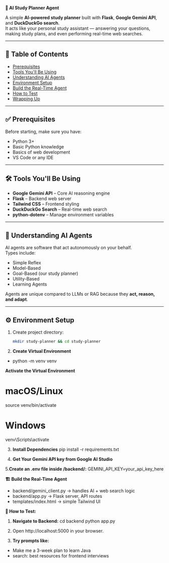**🧠 AI Study Planner Agent**

A simple **AI-powered study planner** built with **Flask**, **Google Gemini API**, and **DuckDuckGo search**.  
It acts like your personal study assistant — answering your questions, making study plans, and even performing real-time web searches.

---

## 🚀 Table of Contents
- [Prerequisites](#prerequisites)
- [Tools You'll Be Using](#tools-youll-be-using)
- [Understanding AI Agents](#understanding-ai-agents)
- [Environment Setup](#environment-setup)
- [Build the Real-Time Agent](#build-the-real-time-agent)
- [How to Test](#how-to-test)
- [Wrapping Up](#wrapping-up)

---

## ✅ Prerequisites
Before starting, make sure you have:
- Python 3+
- Basic Python knowledge
- Basics of web development
- VS Code or any IDE

---

## 🛠 Tools You'll Be Using
- **Google Gemini API** – Core AI reasoning engine  
- **Flask** – Backend web server  
- **Tailwind CSS** – Frontend styling  
- **DuckDuckGo Search** – Real-time web search  
- **python-dotenv** – Manage environment variables  

---

## 🤖 Understanding AI Agents
AI agents are software that act autonomously on your behalf.  
Types include:
- Simple Reflex
- Model-Based
- Goal-Based (our study planner)
- Utility-Based
- Learning Agents  

Agents are unique compared to LLMs or RAG because they **act, reason, and adapt**.

---

## ⚙️ Environment Setup
1. Create project directory:
   ```bash
   mkdir study-planner && cd study-planner
   
2. **Create Virtual Environment**
- python -m venv venv

**Activate the Virtual Environment**
# macOS/Linux
source venv/bin/activate
# Windows
venv\Scripts\activate

3. **Install Dependencies**
pip install -r requirements.txt

4. **Get Your Gemini API key from Google AI Studio**
   
5.**Create an .env file inside /backend/:**
GEMINI_API_KEY=your_api_key_here

**🏗 Build the Real-Time Agent**
- backend/gemini_client.py → handles AI + web search logic
- backend/app.py → Flask server, API routes
- templates/index.html → simple Tailwind UI

**🧪 How to Test:**
1. **Navigate to Backend:**
cd backend
python app.py

2. Open http://localhost:5000 in your browser.

3. **Try prompts like:**
- Make me a 3-week plan to learn Java
- search: best resources for frontend interviews
